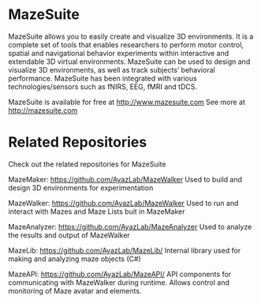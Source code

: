 # MazeSuite

MazeSuite allows you to easily create and visualize 3D environments. It is a complete set of tools that enables researchers to perform motor control, spatial and navigational behavior experiments within interactive and extendable 3D virtual environments. MazeSuite can be used to design and visualize 3D environments, as well as track subjects’ behavioral performance. MazeSuite has been integrated with various technologies/sensors such as fNIRS, EEG, fMRI and tDCS.  

MazeSuite is available for free at http://www.mazesuite.com
See more at http://mazesuite.com



# Related Repositories
Check out the related repositories for MazeSuite

MazeMaker: https://github.com/AyazLab/MazeWalker
Used to build and design 3D environments for experimentation

MazeWalker: https://github.com/AyazLab/MazeWalker
Used to run and interact with Mazes and Maze Lists buit in MazeMaker

MazeAnalyzer: https://github.com/AyazLab/MazeAnalyzer
Used to analyze the results and output of MazeWalker

MazeLib: https://github.com/AyazLab/MazeLib/
Internal library used for making and analyzing maze objects (C#)

MazeAPI: https://github.com/AyazLab/MazeAPI/
API components for communicating with MazeWalker during runtime. Allows control and monitoring of Maze avatar and elements.

